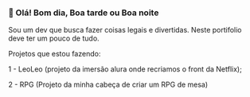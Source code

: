 ### 👋 Olá! Bom dia, Boa tarde ou Boa noite

Sou um dev que busca fazer coisas legais e divertidas. Neste portifolio deve ter um pouco de tudo.

Projetos que estou fazendo:

  1 - LeoLeo (projeto da imersão alura onde recriamos o front da Netflix);
  
  2 - RPG (Projeto da minha cabeça de criar um RPG de mesa)
<!--
**DevLeonardoFA/DevLeonardoFA** is a ✨ _special_ ✨ repository because its `README.md` (this file) appears on your GitHub profile.

Here are some ideas to get you started:

- 🔭 I’m currently working on ...
- 🌱 I’m currently learning ...
- 👯 I’m looking to collaborate on ...
- 🤔 I’m looking for help with ...
- 💬 Ask me about ...
- 📫 How to reach me: ...
- 😄 Pronouns: ...
- ⚡ Fun fact: ...
-->
